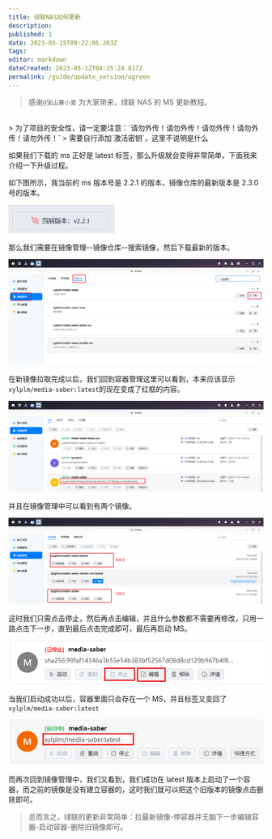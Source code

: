 ```yaml
---
title: 绿联NAS如何更新
description:
published: 1
date: 2023-05-15T09:22:05.263Z
tags:
editor: markdown
dateCreated: 2023-05-12T04:25:24.817Z
permalink: /guide/update_version/ugreen
---
```


> 感谢`@宝山寨小夏` 为大家带来，绿联 NAS 的 MS 更新教程。

<br>
> 为了项目的安全性，请一定要注意：`请勿外传！请勿外传！请勿外传！请勿外传！请勿外传！`
> 需要自行添加`激活密钥`，这里不说明是什么
<br>

如果我们下载的 ms 正好是 latest 标签，那么升级就会变得非常简单，下面我来介绍一下升级过程。

如下图所示，我当前的 ms 版本号是 2.2.1 的版本，镜像仓库的最新版本是 2.3.0 号的版本。

![图片1.png](./ugreen_images/1.png)

那么我们需要在镜像管理--镜像仓库--搜索镜像，然后下载最新的版本。

![图片2.png](./ugreen_images/2.png)

在新镜像拉取完成以后，我们回到容器管理这里可以看到，本来应该显示`xylplm/media-saber:latest`的现在变成了红框的内容。

![图片3.png](./ugreen_images/3.png)

并且在镜像管理中可以看到有两个镜像。

![图片4.png](./ugreen_images/4.png)

这时我们只需点击停止，然后再点击编辑，并且什么参数都不需要再修改，只用一路点击下一步，直到最后点击完成即可，最后再启动 MS。

![图片5.png](./ugreen_images/5.png)

当我们启动成功以后，容器里面只会存在一个 MS，并且标签又变回了`xylplm/media-saber:latest`

![图片6.png](./ugreen_images/6.png)

而再次回到镜像管理中，我们又看到，我们成功在 latest 版本上启动了一个容器，而之前的镜像是没有建立容器的，这时我们就可以把这个旧版本的镜像点击删除即可。

> 总而言之，绿联的更新非常简单：拉最新镜像-停容器并无脑下一步编辑容器-启动容器-删除旧镜像即可。

